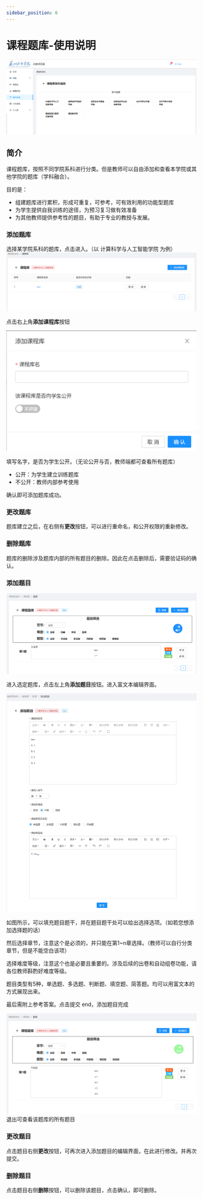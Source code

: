 ```yaml
---
sidebar_position: 6
---
```


# 课程题库-使用说明

![课程题库总览](./img/4.png)

## 简介

课程题库，按照不同学院系科进行分类。但是教师可以自由添加和查看本学院或其他学院的题库（学科融合）。

目的是：
- 组建题库进行累积，形成可重复，可参考，可有效利用的功能型题库
- 为学生提供自我训练的途径，为预习复习做有效准备
- 为其他教师提供参考性的题目，有助于专业的教授与发展。


### 添加题库

选择某学院系科的题库，点击进入。（以 计算科学与人工智能学院 为例）
![题库总览](./img/5.png)

点击右上角**添加课程库**按钮

![新建题库](./img/6.png)

填写名字，是否为学生公开。（无论公开与否，教师端都可查看所有题库）
- 公开：为学生建立训练题库
- 不公开：教师内部参考使用

确认即可添加题库成功。

### 更改题库

题库建立之后，在右侧有**更改**按钮，可以进行重命名，和公开权限的重新修改。

### 删除题库

题库的删除涉及题库内部的所有题目的删除。因此在点击删除后，需要验证码的确认。

### 添加题目

![添加题目](./img/7.png)

进入选定题库，点击左上角**添加题目**按钮。进入富文本编辑界面。

![题目编辑](./img/8.jpeg)

如图所示，可以填充题目题干，并在题目题干处可以给出选择选项。（如若您想添加选择题的话）

然后选择章节，注意这个是必须的，并只能在第1~n章选择。（教师可以自行分类章节，但是不能空白该项）

选择难度等级，注意这个也是必要且重要的。涉及后续的出卷和自动组卷功能，请各位教师斟酌好难度等级。

题目类型有5种，单选题、多选题、判断题、填空题、简答题。均可以用富文本的方式展现出来。

最后需附上参考答案。点击提交
end，添加题目完成

![题目查看](./img/9.png)
退出可查看该题库的所有题目

### 更改题目

点击题目右侧**更改**按钮，可再次进入添加题目的编辑界面，在此进行修改。并再次提交。

### 删除题目

点击题目右侧**删除**按钮，可以删除该题目，点击确认，即可删除。